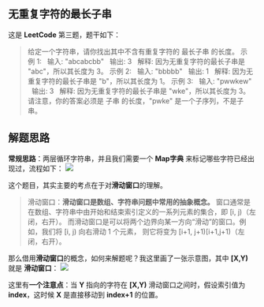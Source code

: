 ## 无重复字符的最长子串
这是 **LeetCode** 第三题，题干如下：
> 给定一个字符串，请你找出其中不含有重复字符的 最长子串 的长度。
示例 1:
&nbsp;&nbsp;输入: "abcabcbb"
&nbsp;&nbsp;输出: 3 
&nbsp;&nbsp;解释: 因为无重复字符的最长子串是 "abc"，所以其长度为 3。
示例 2:
&nbsp;&nbsp;输入: "bbbbb"
&nbsp;&nbsp;输出: 1
&nbsp;&nbsp;解释: 因为无重复字符的最长子串是 "b"，所以其长度为 1。
示例 3:
&nbsp;&nbsp;输入: "pwwkew"
&nbsp;&nbsp;输出: 3
&nbsp;&nbsp;解释: 因为无重复字符的最长子串是 "wke"，所以其长度为 3。请注意，你的答案必须是 子串 的长度，"pwke" 是一个子序列，不是子串。

## 解题思路
**常规思路**：两层循环字符串，并且我们需要一个 **Map字典** 来标记哪些字符已经出现过，流程如下：
![](https://cdn.learnku.com/uploads/images/202004/10/21280/IOCSRU9j1k.jpg!large)

这个题目，其实主要的考点在于对**滑动窗口**的理解。
> 滑动窗口：**滑动窗口是数组、字符串问题中常用的抽象概念。**
窗口通常是在数组、字符串中由开始和结束索引定义的一系列元素的集合，即 [i, j)（左闭，右开）。
而滑动窗口是可以将两个边界向某一方向“滑动”的窗口。例如，我们将 [i, j) 向右滑动 1 个元素，
则它将变为 [i+1, j+1)[i+1,j+1)（左闭，右开）。

那么借用**滑动窗口**的概念，如何来解题呢？我这里画了一张示意图，其中 **[X,Y)** 就是 **滑动窗口**：
![](https://cdn.learnku.com/uploads/images/202004/10/21280/898heywllh.jpg!large)

这里有**一个注意点**：当 **Y** 指向的字符在 **[X,Y)** 滑动窗口之间时，假设索引值为 **index**，这时候 **X** 是直接移动到 **index+1** 的位置。
